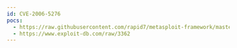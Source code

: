 ```yaml
---
id: CVE-2006-5276
pocs:
  - https://raw.githubusercontent.com/rapid7/metasploit-framework/master/modules/exploits/multi/ids/snort_dce_rpc.rb
  - https://www.exploit-db.com/raw/3362
---
```

